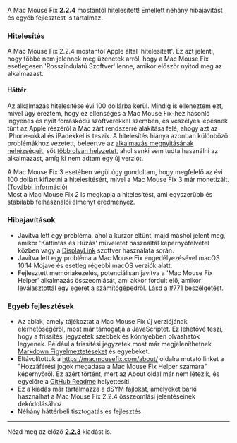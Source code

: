 A Mac Mouse Fix **2.2.4** mostantól hitelesített! Emellett néhány hibajavítást és egyéb fejlesztést is tartalmaz.

### **Hitelesítés**

A Mac Mouse Fix 2.2.4 mostantól Apple által 'hitelesített'. Ez azt jelenti, hogy többé nem jelennek meg üzenetek arról, hogy a Mac Mouse Fix esetlegesen 'Rosszindulatú Szoftver' lenne, amikor először nyitod meg az alkalmazást.

#### Háttér

Az alkalmazás hitelesítése évi 100 dollárba kerül. Mindig is elleneztem ezt, mivel úgy éreztem, hogy ez ellenséges a Mac Mouse Fix-hez hasonló ingyenes és nyílt forráskódú szoftverekkel szemben, és veszélyes lépésnek tűnt az Apple részéről a Mac zárt rendszerré alakítása felé, ahogy azt az iPhone-okkal és iPadekkel is teszik. A hitelesítés hiánya azonban különböző problémákhoz vezetett, beleértve az [alkalmazás megnyitásának nehézségeit](https://github.com/noah-nuebling/mac-mouse-fix/discussions/114), sőt [több olyan helyzetet](https://github.com/noah-nuebling/mac-mouse-fix/issues/95), ahol senki sem tudta használni az alkalmazást, amíg ki nem adtam egy új verziót.

A Mac Mouse Fix 3 esetében végül úgy gondoltam, hogy megfelelő az évi 100 dollárt kifizetni a hitelesítésért, mivel a Mac Mouse Fix 3 már monetizált. ([További információ](https://github.com/noah-nuebling/mac-mouse-fix/releases/tag/3.0.0)) \
Most a Mac Mouse Fix 2 is megkapja a hitelesítést, ami egyszerűbb és stabilabb felhasználói élményt eredményez.

### **Hibajavítások**

- Javítva lett egy probléma, ahol a kurzor eltűnt, majd máshol jelent meg, amikor 'Kattintás és Húzás' műveletet használtál képernyőfelvétel közben vagy a [DisplayLink](https://www.synaptics.com/products/displaylink-graphics) szoftver használata során.
- Javítva lett egy probléma a Mac Mouse Fix engedélyezésével macOS 10.14 Mojave és esetleg régebbi macOS verziók alatt.
- Fejlesztett memóriakezelés, potenciálisan javítva a 'Mac Mouse Fix Helper' alkalmazás összeomlását, ami akkor fordult elő, amikor leválasztottál egy egeret a számítógépedről. Lásd a [#771](https://github.com/noah-nuebling/mac-mouse-fix/discussions/771) beszélgetést.

### **Egyéb fejlesztések**

- Az ablak, amely tájékoztat a Mac Mouse Fix új verziójának elérhetőségéről, most már támogatja a JavaScriptet. Ez lehetővé teszi, hogy a frissítési jegyzetek szebbek és könnyebben olvashatók legyenek. Például a frissítési jegyzetek most már megjeleníthetnek [Markdown Figyelmeztetéseket](https://github.com/orgs/community/discussions/16925) és egyebeket.
- Eltávolítottuk a https://macmousefix.com/about/ oldalra mutató linket a "Hozzáférési jogok megadása a Mac Mouse Fix Helper számára" képernyőről. Ez azért történt, mert az About oldal már nem létezik, és egyelőre a [GitHub Readme](https://github.com/noah-nuebling/mac-mouse-fix) helyettesíti.
- Ez a kiadás már tartalmazza a dSYM fájlokat, amelyeket bárki használhat a Mac Mouse Fix 2.2.4 összeomlási jelentéseinek dekódolásához.
- Néhány háttérbeli tisztogatás és fejlesztés.

---

Nézd meg az előző [**2.2.3**](https://github.com/noah-nuebling/mac-mouse-fix/releases/tag/2.2.3) kiadást is.